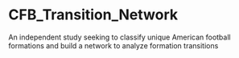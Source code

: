 # CFB_Transition_Network
An independent study seeking to classify unique American football formations and build a network to analyze formation transitions
